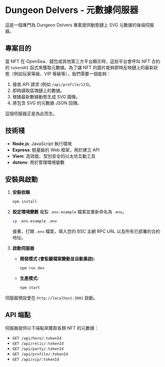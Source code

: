 # Dungeon Delvers - 元數據伺服器

這是一個專門為 Dungeon Delvers 專案提供動態鏈上 SVG 元數據的後端伺服器。

## 專案目的

當 NFT 在 OpenSea、錢包或其他第三方平台顯示時，這些平台會呼叫 NFT 合約的 `tokenURI` 函式來獲取元數據。為了讓 NFT 的圖片能夠即時反映鏈上的最新狀態（例如玩家等級、VIP 等級等），我們需要一個能夠：
1.  接收 API 請求 (例如 `/api/profile/123`)。
2.  即時讀取區塊鏈上的數據。
3.  根據最新數據動態生成 SVG 圖像。
4.  將包含 SVG 的元數據 JSON 回傳。

這個伺服器正是為此而生。

## 技術棧

- **Node.js**: JavaScript 執行環境
- **Express**: 輕量級的 Web 框架，用於建立 API
- **Viem**: 高效能、型別安全的以太坊互動工具
- **dotenv**: 用於管理環境變數

## 安裝與啟動

1.  **安裝依賴**
    ```bash
    npm install
    ```

2.  **設定環境變數**
    複製 `.env.example` 檔案並重新命名為 `.env`。
    ```bash
    cp .env.example .env
    ```
    接著，打開 `.env` 檔案，填入您的 BSC 主網 RPC URL 以及所有已部署的合約地址。

3.  **啟動伺服器**
    -   **開發模式 (會監聽檔案變動並自動重啟):**
        ```bash
        npm run dev
        ```
    -   **生產模式:**
        ```bash
        npm start
        ```

伺服器預設會在 `http://localhost:3001` 啟動。

## API 端點

伺服器提供以下端點來獲取各類 NFT 的元數據：

-   `GET /api/hero/:tokenId`
-   `GET /api/relic/:tokenId`
-   `GET /api/party/:tokenId`
-   `GET /api/profile/:tokenId`
-   `GET /api/vip/:tokenId`
